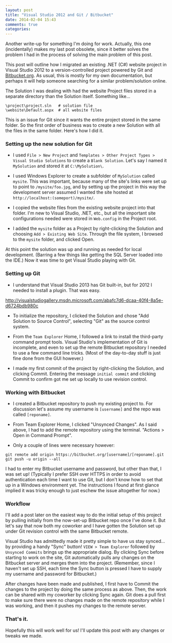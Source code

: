 ```yaml
---
layout: post
title: "Visual Studio 2012 and Git / Bitbucket"
date: 2014-02-04 15:43
comments: true
categories: 
---
```


Another write-up for something I'm doing for work. Actually, this one
(incidentally) makes my last post obsolete, since it better solves the 
problem I had in the process of solving the main problem of this post.

This post will outline how I migrated an existing .NET (C#) website project
in Visual Studio 2012 to a version-controlled project powered by Git and
[Bitbucket.org](http://bitbucket.org). As usual, this is mostly for my own
documentation, but perhaps it will help someone searching for a similar 
problem/solution online.

<!-- more -->

The Solution I was dealing with had the website Project files stored in a
separate directory than the Solution itself.  Something like...

```
\project\project.sln   # solution file
\website\Default.aspx  # all website files
```

This is an issue for Git since it wants the entire project stored in the 
same folder. So the first order of business was to create a new Solution 
with all the files in the same folder. Here's how I did it.


### Setting up the new solution for Git

- I used `File > New Project` and 
`Templates > Other Project Types > Visual Studio Solutions` to create a
`Blank Solution`. Let's say I named it `MySolution` and stored it at 
`C:\MySolution\`.

- I used Windows Explorer to create a subfolder of `MySolution` called 
`mysite`. This was important, because many of the site's links were set up to 
point to `/mysite/foo.jpg`, and by setting up the project in this way the 
development server assumed I wanted the site hosted at 
`http://localhost:(someport)/mysite/`.

- I copied the website files from the existing website project into that 
folder. I'm new to Visual Studio, .NET, etc., but all the important site 
configurations needed were stored in `Web.config` in the Project root.

- I added the `mysite` folder as a Project by right-clicking the Solution and 
choosing `Add > Existing Web Site`. Through the file system, I browsed to the 
`mysite` folder, and clicked Open.

At this point the solution was up and running as needed for local development.
(Barring a few things like getting the SQL Server loaded into the IDE.)
Now it was time to get Visual Studio playing with Git.


### Setting up Git

- I understand that Visual Studio 2013 has Git built-in, but for 2012 I needed
to install a plugin. That was easy.

<http://visualstudiogallery.msdn.microsoft.com/abafc7d6-dcaa-40f4-8a5e-d6724bdb980c>

- To initialize the repository, I clicked the Solution and chose "Add Solution 
to Source Control", selecting "Git" as the source control system.

- From the `Team Explorer` Home, I followed a link to install the third-party 
command prompt tools. Visual Studio's implementation of Git is incomplete,
and even to set up the remote Bitbucket repository I needed to use a few
command line tricks. (Most of the day-to-day stuff is just fine done from
the GUI however.)

- I made my first commit of the project by right-clicking the Solution, and
clicking Commit. Entering the message `initial commit` and clicking Commit 
to confirm got me set up locally to use revision control.


### Working with Bitbucket

- I created a Bitbucket repository to push my existing project to. For 
discussion let's assume my username is `[username]` and the repo was called
`[reponame]`.

- From Team Explorer Home, I clicked "Unsynced Changes". As I said above,
I had to add the remote repository using the terminal. 
"Actions > Open in Command Prompt".

- Only a couple of lines were necessary however:

```
git remote add origin https://bitbucket.org/[username]/[reponame].git
git push -u origin --all
```

I had to enter my Bitbucket username and password, but other than that, I 
was set up! (Typically I prefer SSH over HTTPS in order to avoid 
authentication each time I want to use Git, but I don't know 
how to set that up in a Windows environment yet. The instructions I 
found at first glance implied it was tricky enough to just eschew the issue
altogether for now.)



### Workflow

I'll add a post later on the easiest way to do the initial setup of this 
project by pulling initially from the now-set-up Bitbucket repo once I've 
done it. But let's say that now both my coworker and I have gotten the 
Solution set up under Git revision control with the same Bitbucket remote.

Visual Studio has admittedly made it pretty simple to have us stay synced...
by providing a handy "Sync" button! `VIEW > Team Explorer` followed by 
`Unsynced Commits` brings up the appropriate dialog. By clicking Sync before
starting to work on the site, Git automatically pulls any changes on the 
Bitbucket server and merges them into the project. (Remember, since I haven't
set up SSH, each time the Sync button
is pressed I have to supply my username and password for Bitbucket.)

After changes have been 
made and published, I first have to Commit the changes to the project by 
doing the same process as above. Then, the work can be shared with my coworker 
by clicking Sync again. Git does a pull first to make sure there were no 
changes made on the remote repository while I was working, and then it pushes
my changes to the remote server.



### That's it.

Hopefully this will work well for us! I'll update this post with any changes
or tweaks we made.






